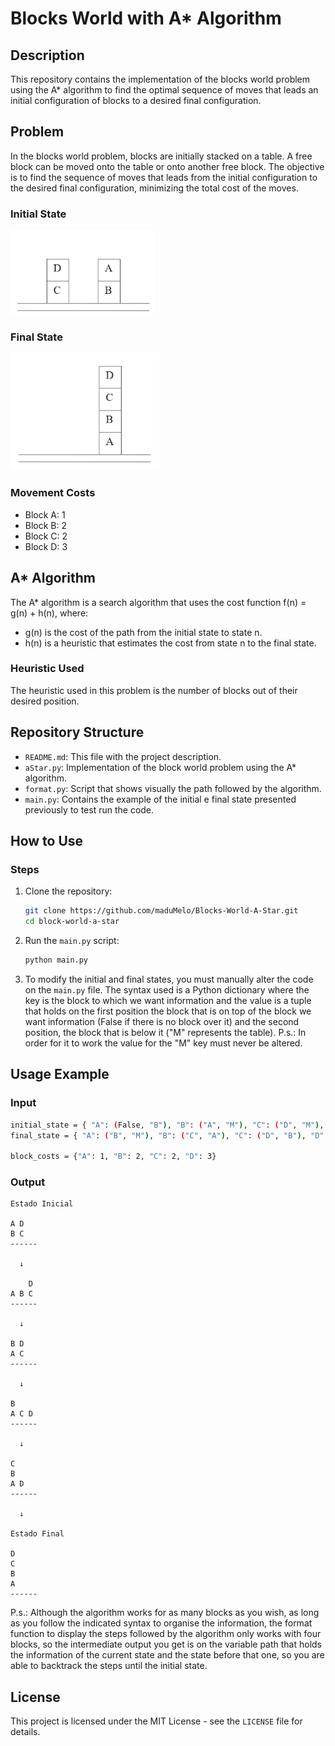 # Blocks World with A* Algorithm

## Description

This repository contains the implementation of the blocks world problem using the A* algorithm to find the optimal sequence of moves that leads an initial configuration of blocks to a desired final configuration.

## Problem

In the blocks world problem, blocks are initially stacked on a table. A free block can be moved onto the table or onto another free block. The objective is to find the sequence of moves that leads from the initial configuration to the desired final configuration, minimizing the total cost of the moves.

### Initial State
![Initial State](estado_inicial.png)


### Final State
![Initial State](estado_final.png)

### Movement Costs
- Block A: 1
- Block B: 2
- Block C: 2
- Block D: 3

## A* Algorithm

The A* algorithm is a search algorithm that uses the cost function f(n) = g(n) + h(n), where:
- g(n) is the cost of the path from the initial state to state n.
- h(n) is a heuristic that estimates the cost from state n to the final state.

### Heuristic Used
The heuristic used in this problem is the number of blocks out of their desired position.

## Repository Structure

- `README.md`: This file with the project description.
- `aStar.py`: Implementation of the block world problem using the A* algorithm.
- `format.py`: Script that shows visually the path followed by the algorithm.
- `main.py`: Contains the example of the initial e final state presented previously to test run the code.

## How to Use

### Steps

1. Clone the repository:
    ```sh
    git clone https://github.com/maduMelo/Blocks-World-A-Star.git
    cd block-world-a-star
    ```

2. Run the `main.py` script:
    ```sh
    python main.py
    ```

3. To modify the initial and final states, you must manually alter the code on the `main.py` file. The syntax used is a Python dictionary where the key is the block to which we want information and the value is a tuple that holds on the first position the block that is on top of the block we want information (False if there is no block over it) and the second position, the block that is below it ("M" represents the table). P.s.: In order for it to work the value for the "M" key must never be altered.

## Usage Example

### Input
```sh
initial_state = { "A": (False, "B"), "B": ("A", "M"), "C": ("D", "M"), "D": (False, "C"), "M": (False,) }
final_state = { "A": ("B", "M"), "B": ("C", "A"), "C": ("D", "B"), "D": (False, "C"), "M": (False,) }

block_costs = {"A": 1, "B": 2, "C": 2, "D": 3}
```

### Output
```
Estado Inicial

A D
B C
------

  ↓

    D
A B C
------

  ↓

B D
A C
------

  ↓

B    
A C D
------

  ↓

C
B  
A D
------

  ↓

Estado Final

D
C
B
A
------
```

P.s.: Although the algorithm works for as many blocks as you wish, as long as you follow the indicated syntax to organise the information, the format function to display the steps followed by the algorithm only works with four blocks, so the intermediate output you get is on the variable path that holds the information of the current state and the state before that one, so you are able to backtrack the steps until the initial state.

## License
This project is licensed under the MIT License - see the `LICENSE` file for details.